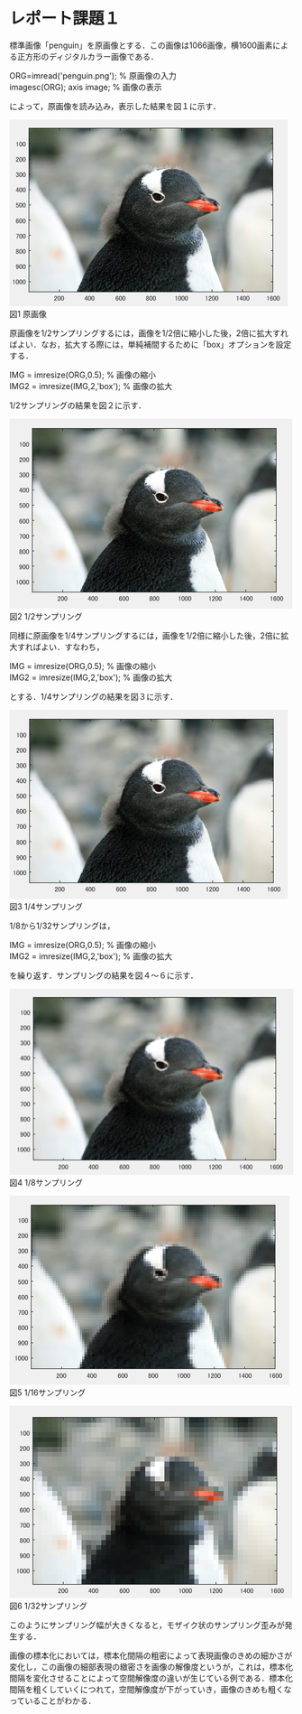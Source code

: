 ﻿# レポート課題１

標準画像「penguin」を原画像とする．この画像は1066画像，横1600画素による正方形のディジタルカラー画像である．

ORG=imread('penguin.png'); % 原画像の入力  
imagesc(ORG); axis image; % 画像の表示

によって，原画像を読み込み，表示した結果を図１に示す．

![原画像](https://github.com/penguinbigwave/lecture_image_processing/blob/master/image/penguin1_1.png?raw=true)  
図1 原画像

原画像を1/2サンプリングするには，画像を1/2倍に縮小した後，2倍に拡大すればよい．なお，拡大する際には，単純補間するために「box」オプションを設定する．

IMG = imresize(ORG,0.5); % 画像の縮小  
IMG2 = imresize(IMG,2,'box'); % 画像の拡大

1/2サンプリングの結果を図２に示す．

![原画像](https://github.com/penguinbigwave/lecture_image_processing/blob/master/image/penguin1_2.png?raw=true)  
図2 1/2サンプリング

同様に原画像を1/4サンプリングするには，画像を1/2倍に縮小した後，2倍に拡大すればよい．すなわち，

IMG = imresize(ORG,0.5); % 画像の縮小  
IMG2 = imresize(IMG,2,'box'); % 画像の拡大

とする．1/4サンプリングの結果を図３に示す．

![原画像](https://github.com/penguinbigwave/lecture_image_processing/blob/master/image/penguin1_3.png?raw=true)  
図3 1/4サンプリング

1/8から1/32サンプリングは，

IMG = imresize(ORG,0.5); % 画像の縮小  
IMG2 = imresize(IMG,2,'box'); % 画像の拡大

を繰り返す．サンプリングの結果を図４～６に示す．

![原画像](https://github.com/penguinbigwave/lecture_image_processing/blob/master/image/penguin1_4.png?raw=true)  
図4 1/8サンプリング

![原画像](https://github.com/penguinbigwave/lecture_image_processing/blob/master/image/penguin1_5.png?raw=true)  
図5 1/16サンプリング

![原画像](https://github.com/penguinbigwave/lecture_image_processing/blob/master/image/penguin1_6.png?raw=true)  
図6 1/32サンプリング

このようにサンプリング幅が大きくなると，モザイク状のサンプリング歪みが発生する．  

画像の標本化においては，標本化間隔の粗密によって表現画像のきめの細かさが変化し，この画像の細部表現の緻密さを画像の解像度というが，これは，標本化間隔を変化させることによって空間解像度の違いが生じている例である．標本化間隔を粗くしていくにつれて，空間解像度が下がっていき，画像のきめも粗くなっていることがわかる．
